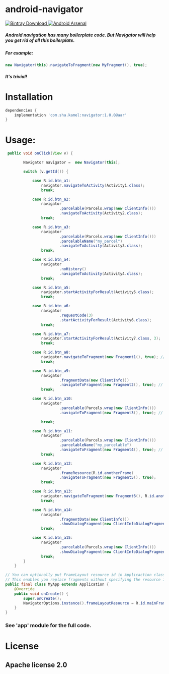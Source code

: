 # android-navigator
[![Bintray Download](https://api.bintray.com/packages/shabankamel/android/navigator/images/download.svg) ](https://bintray.com/shabankamel/android/navigator/_latestVersion) [![Android Arsenal]( https://img.shields.io/badge/Android%20Arsenal-Navigator-green.svg?style=flat )]( https://android-arsenal.com/details/1/6514 )

##### Android navigation has many boilerplate code. But Navigator will help you get rid of all this boilerplate.
##### For example: 
##### 
```java
new Navigator(this).navigateToFragment(new MyFragment(), true);
```
##### It's trivial!


# Installation

```gradle
dependencies {
    implementation 'com.sha.kamel:navigator:1.0.0@aar'
}
```

# Usage:

```java
 public void onClick(View v) {

        Navigator navigator =  new Navigator(this);

        switch (v.getId()) {

            case R.id.btn_a1:
                navigator.navigateToActivity(Activity1.class);
                break;

            case R.id.btn_a2:
                navigator
                        .parcelable(Parcels.wrap(new ClientInfo()))
                        .navigateToActivity(Activity2.class);
                break;

            case R.id.btn_a3:
                navigator
                        .parcelable(Parcels.wrap(new ClientInfo()))
                        .parcelableName("my_parcel")
                        .navigateToActivity(Activity3.class);
                break;

            case R.id.btn_a4:
                navigator
                        .noHistory()
                        .navigateToActivity(Activity4.class);
                break;

            case R.id.btn_a5:
                navigator.startActivityForResult(Activity5.class);
                break;

            case R.id.btn_a6:
                navigator
                        .requestCode(3)
                        .startActivityForResult(Activity6.class);
                break;

            case R.id.btn_a7:
                navigator.startActivityForResult(Activity7.class, 3);
                break;

            case R.id.btn_a8:
                navigator.navigateToFragment(new Fragment1(), true); // FrameLayout id is provided in Application class
                break;

            case R.id.btn_a9:
                navigator
                        .fragmentData(new ClientInfo())
                        .navigateToFragment(new Fragment2(), true); // FrameLayout id is provided in Application class
                break;

            case R.id.btn_a10:
                navigator
                        .parcelable(Parcels.wrap(new ClientInfo()))
                        .navigateToFragment(new Fragment3(), true); // FrameLayout id is provided in Application class

                break;

            case R.id.btn_a11:
                navigator
                        .parcelable(Parcels.wrap(new ClientInfo()))
                        .parcelableName("my_parcelable")
                        .navigateToFragment(new Fragment4(), true); // FrameLayout id is provided in Application class
                break;

            case R.id.btn_a12:
                navigator
                        .frameResource(R.id.anotherFrame)
                        .navigateToFragment(new Fragment5(), true);
                break;

            case R.id.btn_a13:
                navigator.navigateToFragment(new Fragment6(), R.id.anotherFrame,true);
                break;

            case R.id.btn_a14:
                navigator
                        .fragmentData(new ClientInfo())
                        .showDialogFragment(new ClientInfoDialogFragment());
                break;

            case R.id.btn_a15:
                navigator
                        .parcelable(Parcels.wrap(new ClientInfo()))
                        .showDialogFragment(new ClientInfoDialogFragment());
                break;
        }
    }
```

```java
// You can optionally put FrameLayout resource id in Applicaction class to replace fragemts to.
// This enables you replace fragments without specifying the resource id each time.
public final class MyApp extends Application {
    @Override
    public void onCreate() {
        super.onCreate();
        NavigatorOptions.instance().frameLayoutResource = R.id.mainFrame;
    }
}
```

### See 'app' module for the full code.

# License

## Apache license 2.0

